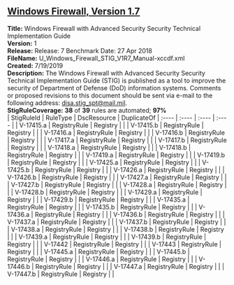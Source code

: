 ## [Windows Firewall, Version 1.7](.\StigDetail\WindowsFirewall-All-1.7.md)

**Title:** Windows Firewall with Advanced Security Security Technical Implementation Guide  
**Version:** 1  
**Release:** Release: 7 Benchmark Date: 27 Apr 2018  
**FileName:** U_Windows_Firewall_STIG_V1R7_Manual-xccdf.xml  
**Created:** 7/19/2019  
**Description:** The Windows Firewall with Advanced Security Security Technical Implementation Guide (STIG) is published as a tool to improve the security of Department of Defense (DoD) information systems. Comments or proposed revisions to this document should be sent via e-mail to the following address: disa.stig_spt@mail.mil.  
**StigRuleCoverage:** **38** of **39** rules are automated; **97%**  
| StigRuleId | RuleType | DscResource | DuplicateOf
| :---- | :---- | :---- | :---- |
| V-17415.a | RegistryRule | Registry |  |
| V-17415.b | RegistryRule | Registry |  |
| V-17416.a | RegistryRule | Registry |  |
| V-17416.b | RegistryRule | Registry |  |
| V-17417.a | RegistryRule | Registry |  |
| V-17417.b | RegistryRule | Registry |  |
| V-17418.a | RegistryRule | Registry |  |
| V-17418.b | RegistryRule | Registry |  |
| V-17419.a | RegistryRule | Registry |  |
| V-17419.b | RegistryRule | Registry |  |
| V-17425.a | RegistryRule | Registry |  |
| V-17425.b | RegistryRule | Registry |  |
| V-17426.a | RegistryRule | Registry |  |
| V-17426.b | RegistryRule | Registry |  |
| V-17427.a | RegistryRule | Registry |  |
| V-17427.b | RegistryRule | Registry |  |
| V-17428.a | RegistryRule | Registry |  |
| V-17428.b | RegistryRule | Registry |  |
| V-17429.a | RegistryRule | Registry |  |
| V-17429.b | RegistryRule | Registry |  |
| V-17435.a | RegistryRule | Registry |  |
| V-17435.b | RegistryRule | Registry |  |
| V-17436.a | RegistryRule | Registry |  |
| V-17436.b | RegistryRule | Registry |  |
| V-17437.a | RegistryRule | Registry |  |
| V-17437.b | RegistryRule | Registry |  |
| V-17438.a | RegistryRule | Registry |  |
| V-17438.b | RegistryRule | Registry |  |
| V-17439.a | RegistryRule | Registry |  |
| V-17439.b | RegistryRule | Registry |  |
| V-17442 | RegistryRule | Registry |  |
| V-17443 | RegistryRule | Registry |  |
| V-17445.a | RegistryRule | Registry |  |
| V-17445.b | RegistryRule | Registry |  |
| V-17446.a | RegistryRule | Registry |  |
| V-17446.b | RegistryRule | Registry |  |
| V-17447.a | RegistryRule | Registry |  |
| V-17447.b | RegistryRule | Registry |  |
